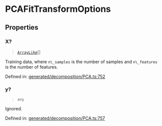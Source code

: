 # PCAFitTransformOptions

## Properties

### X?

> [`ArrayLike`](../types/ArrayLike.md)[]

Training data, where `n\_samples` is the number of samples and `n\_features` is the number of features.

Defined in:  [generated/decomposition/PCA.ts:752](https://github.com/transitive-bullshit/scikit-learn-ts/blob/122b3c0/packages/sklearn/src/generated/decomposition/PCA.ts#L752)

### y?

> `any`

Ignored.

Defined in:  [generated/decomposition/PCA.ts:757](https://github.com/transitive-bullshit/scikit-learn-ts/blob/122b3c0/packages/sklearn/src/generated/decomposition/PCA.ts#L757)
